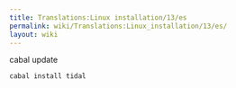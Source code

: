 ```yaml
---
title: Translations:Linux installation/13/es
permalink: wiki/Translations:Linux_installation/13/es/
layout: wiki
---
```


cabal update

`cabal install tidal`
